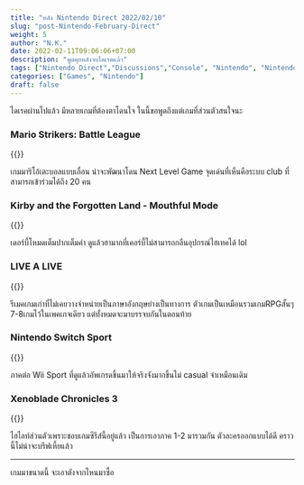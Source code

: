 ```yaml
---
title: "หลัง Nintendo Direct 2022/02/10"
slug: "post-Nintendo-February-Direct"
weight: 5
author: "N.K."
date: 2022-02-11T09:06:06+07:00
description: "พูดคุยหลังจบไดเรคแล้ว"
tags: ["Nintendo Direct","Discussions","Console", "Nintendo", "Nintendo Switch"]
categories: ["Games", "Nintendo"]
draft: false
---
```


ไดเรคผ่านไปแล้ว มีหลายเกมที่ต้องตาโดนใจ ในนี้ขอพูดถึงแต่เกมที่ส่วนตัวสนใจนะ
<!--more-->

### Mario Strikers: Battle League

{{<youtube cLAzzYz92r4>}}

เกมมาริโอ้เตะบอลแบบเถื่อน น่าจะพัฒนาโดน Next Level Game จุดเด่นที่เห็นคือระบบ club ที่สามารถเข้าร่วมได้ถึง 20 คน

### Kirby and the Forgotten Land - Mouthful Mode

{{<youtube _B-qk4_V2jY>}}

เดอร์บี้โหมดเต็มปากเต็มคำ ดูแล้วฮามากที่เคอร์บี้ไม่สามารถกลืนอุปกรณ์ไฮเทคได้ lol

### LIVE A LIVE

{{<youtube SGWF4JR_h5E>}}

รีเมคเกมเก่าที่ไม่เคยวางจำหน่ายเป็นภาษาอังกฤษย่างเป็นทางการ ตัวเกมเป็นเหมือนรวมเกมRPGสั้นๆ 7-8เกมไว้ในเพคเกจเดียว แต่ทั้งหมดจะมาบรรจบกันในตอนท้าย

### Nintendo Switch Sport

{{<youtube TZ16-1YIRAc>}}

ภาคต่อ Wii Sport ที่ดูแล้วอัพเกรดขึ้นมาให้จริงจังมากขึ้นไม่ casual จ๋าเหมือนเดิม

### Xenoblade Chronicles 3

{{<youtube t-iNpDKuYb8>}}

ไฮไลท์ส่วนตัวเพราะชอบเกมซีรีส์นี้อยู่แล้ว เป็นการเอาภาค 1-2 มารวมกัน ตัวละครออกแบบได้ดี คราวนี้ไม่น่าจะบรีฟเหี้ยแล้ว

---

เกมมาขนาดนี้ จะเอาตังจากไหนมาซื้อ